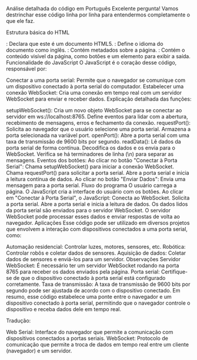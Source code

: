 Análise detalhada do código em Português
Excelente pergunta! Vamos destrinchar esse código linha por linha para entendermos completamente o que ele faz.

Estrutura básica do HTML
<!DOCTYPE html>: Declara que este é um documento HTML5.
<html lang="en">: Define o idioma do documento como inglês.
<head>: Contém metadados sobre a página.
<body>: Contém o conteúdo visível da página, como botões e um elemento para exibir a saída.
Funcionalidade do JavaScript
O JavaScript é o coração desse código, responsável por:

Conectar a uma porta serial: Permite que o navegador se comunique com um dispositivo conectado à porta serial do computador.
Estabelecer uma conexão WebSocket: Cria uma conexão em tempo real com um servidor WebSocket para enviar e receber dados.
Explicação detalhada das funções:

setupWebSocket():
Cria um novo objeto WebSocket para se conectar ao servidor em ws://localhost:8765.
Define eventos para lidar com a abertura, recebimento de mensagens, erros e fechamento da conexão.
requestPort():
Solicita ao navegador que o usuário selecione uma porta serial.
Armazena a porta selecionada na variável port.
openPort():
Abre a porta serial com uma taxa de transmissão de 9600 bits por segundo.
readData():
Lê dados da porta serial de forma contínua.
Decodifica os dados e os envia para o WebSocket.
Verifica se há terminadores de linha (\n) para separar as mensagens.
Eventos dos botões:
Ao clicar no botão "Conectar à Porta Serial":
Chama setupWebSocket() para iniciar a conexão WebSocket.
Chama requestPort() para solicitar a porta serial.
Abre a porta serial e inicia a leitura contínua de dados.
Ao clicar no botão "Enviar Dados":
Envia uma mensagem para a porta serial.
Fluxo do programa
O usuário carrega a página.
O JavaScript cria a interface do usuário com os botões.
Ao clicar em "Conectar à Porta Serial", o JavaScript:
Conecta ao WebSocket.
Solicita a porta serial.
Abre a porta serial e inicia a leitura de dados.
Os dados lidos da porta serial são enviados para o servidor WebSocket.
O servidor WebSocket pode processar esses dados e enviar respostas de volta ao navegador.
Aplicações
Esse código pode ser utilizado em diversos projetos que envolvem a interação com dispositivos conectados a uma porta serial, como:

Automação residencial: Controlar luzes, motores, sensores, etc.
Robótica: Controlar robôs e coletar dados de sensores.
Aquisição de dados: Coletar dados de sensores e enviá-los para um servidor.
Observações
Servidor WebSocket: É necessário ter um servidor WebSocket rodando na porta 8765 para receber os dados enviados pela página.
Porta serial: Certifique-se de que o dispositivo conectado à porta serial está configurado corretamente.
Taxa de transmissão: A taxa de transmissão de 9600 bits por segundo pode ser ajustada de acordo com o dispositivo conectado.
Em resumo, esse código estabelece uma ponte entre o navegador e um dispositivo conectado à porta serial, permitindo que o navegador controle o dispositivo e receba dados dele em tempo real.

Tradução:

Web Serial: Interface do navegador que permite a comunicação com dispositivos conectados a portas seriais.
WebSocket: Protocolo de comunicação que permite a troca de dados em tempo real entre um cliente (navegador) e um servidor.
